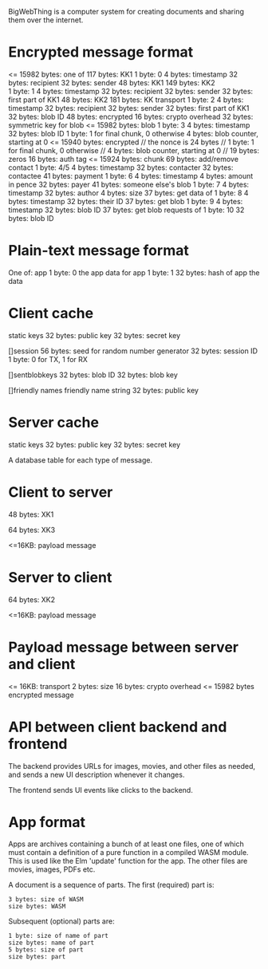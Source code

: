 BigWebThing is a computer system for creating documents and sharing them over the internet.

# Encrypted message format

<= 15982 bytes: one of
    117 bytes: KK1
        1 byte: 0
        4 bytes: timestamp
        32 bytes: recipient
        32 bytes: sender
        48 bytes: KK1
    149 bytes: KK2    
        1 byte: 1
        4 bytes: timestamp
        32 bytes: recipient
        32 bytes: sender
        32 bytes: first part of KK1
        48 bytes: KK2
    181 bytes: KK transport
        1 byte: 2
        4 bytes: timestamp
        32 bytes: recipient
        32 bytes: sender
        32 bytes: first part of KK1
        32 bytes: blob ID
        48 bytes: encrypted
            16 bytes: crypto overhead
            32 bytes: symmetric key for blob
    <= 15982 bytes: blob
        1 byte: 3
        4 bytes: timestamp
        32 bytes: blob ID
        1 byte: 1 for final chunk, 0 otherwise
        4 bytes: blob counter, starting at 0
        <= 15940 bytes: encrypted
            // the nonce is 24 bytes
            //      1 byte: 1 for final chunk, 0 otherwise
            //      4 bytes: blob counter, starting at 0
            //      19 bytes: zeros
            16 bytes: auth tag
            <= 15924 bytes: chunk
    69 bytes: add/remove contact
        1 byte: 4/5 
        4 bytes: timestamp
        32 bytes: contacter
        32 bytes: contactee
    41 bytes: payment
        1 byte: 6
        4 bytes: timestamp
        4 bytes: amount in pence
        32 bytes: payer
    41 bytes: someone else's blob
        1 byte: 7
        4 bytes: timestamp
        32 bytes: author
        4 bytes: size
    37 bytes: get data of
        1 byte: 8
        4 bytes: timestamp
        32 bytes: their ID
    37 bytes: get blob
        1 byte: 9
        4 bytes: timestamp
        32 bytes: blob ID
    37 bytes: get blob requests of
        1 byte: 10
        32 bytes: blob ID

# Plain-text message format

One of:
    app
        1 byte: 0
        the app
    data for app
        1 byte: 1
        32 bytes: hash of app
        the data

# Client cache

static keys
    32 bytes: public key
    32 bytes: secret key

[]session
    56 bytes: seed for random number generator
    32 bytes: session ID
    1 byte: 0 for TX, 1 for RX

[]sentblobkeys
    32 bytes: blob ID
    32 bytes: blob key

[]friendly names
    friendly name string
    32 bytes: public key

# Server cache

static keys
    32 bytes: public key
    32 bytes: secret key

A database table for each type of message.

# Client to server

48 bytes: XK1 

64 bytes: XK3

<=16KB: payload message

# Server to client

64 bytes: XK2

<=16KB: payload message

# Payload message between server and client

<= 16KB: transport
    2 bytes: size
    16 bytes: crypto overhead
    <= 15982 bytes
        encrypted message

# API between client backend and frontend

The backend provides URLs for images, movies, and other files as needed, and sends a new UI description whenever it changes.

The frontend sends UI events like clicks to the backend.

# App format

Apps are archives containing a bunch of at least one files, one of which must contain a definition of a pure function in a compiled WASM module. This is used like the Elm 'update' function for the app. The other files are movies, images, PDFs etc.

A document is a sequence of parts. The first (required) part is:

    3 bytes: size of WASM
    size bytes: WASM

Subsequent (optional) parts are:

    1 byte: size of name of part
    size bytes: name of part
    5 bytes: size of part
    size bytes: part
